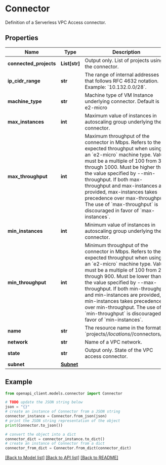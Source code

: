 # Connector

Definition of a Serverless VPC Access connector.

## Properties

Name | Type | Description | Notes
------------ | ------------- | ------------- | -------------
**connected_projects** | **List[str]** | Output only. List of projects using the connector. | [optional] [readonly] 
**ip_cidr_range** | **str** | The range of internal addresses that follows RFC 4632 notation. Example: &#x60;10.132.0.0/28&#x60;. | [optional] 
**machine_type** | **str** | Machine type of VM Instance underlying connector. Default is e2-micro | [optional] 
**max_instances** | **int** | Maximum value of instances in autoscaling group underlying the connector. | [optional] 
**max_throughput** | **int** | Maximum throughput of the connector in Mbps. Refers to the expected throughput when using an &#x60;e2-micro&#x60; machine type. Value must be a multiple of 100 from 300 through 1000. Must be higher than the value specified by --min-throughput. If both max-throughput and max-instances are provided, max-instances takes precedence over max-throughput. The use of &#x60;max-throughput&#x60; is discouraged in favor of &#x60;max-instances&#x60;. | [optional] 
**min_instances** | **int** | Minimum value of instances in autoscaling group underlying the connector. | [optional] 
**min_throughput** | **int** | Minimum throughput of the connector in Mbps. Refers to the expected throughput when using an &#x60;e2-micro&#x60; machine type. Value must be a multiple of 100 from 200 through 900. Must be lower than the value specified by --max-throughput. If both min-throughput and min-instances are provided, min-instances takes precedence over min-throughput. The use of &#x60;min-throughput&#x60; is discouraged in favor of &#x60;min-instances&#x60;. | [optional] 
**name** | **str** | The resource name in the format &#x60;projects/*/locations/*/connectors/*&#x60;. | [optional] 
**network** | **str** | Name of a VPC network. | [optional] 
**state** | **str** | Output only. State of the VPC access connector. | [optional] [readonly] 
**subnet** | [**Subnet**](Subnet.md) |  | [optional] 

## Example

```python
from openapi_client.models.connector import Connector

# TODO update the JSON string below
json = "{}"
# create an instance of Connector from a JSON string
connector_instance = Connector.from_json(json)
# print the JSON string representation of the object
print(Connector.to_json())

# convert the object into a dict
connector_dict = connector_instance.to_dict()
# create an instance of Connector from a dict
connector_from_dict = Connector.from_dict(connector_dict)
```
[[Back to Model list]](../README.md#documentation-for-models) [[Back to API list]](../README.md#documentation-for-api-endpoints) [[Back to README]](../README.md)


